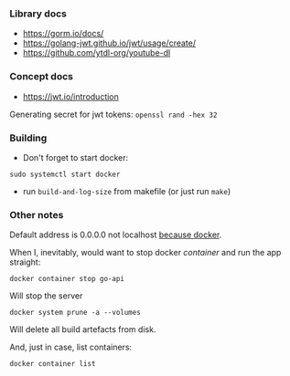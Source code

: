 ### Library docs

- https://gorm.io/docs/
- https://golang-jwt.github.io/jwt/usage/create/
- https://github.com/ytdl-org/youtube-dl

### Concept docs

- https://jwt.io/introduction

Generating secret for jwt tokens: `openssl rand -hex 32`

### Building

- Don't forget to start docker:

```shell
sudo systemctl start docker
```

- run `build-and-log-size` from makefile 
(or just run `make`)

### Other notes

Default address is 0.0.0.0 not
localhost [because docker](https://serverfault.com/questions/1084915/still-confused-why-docker-works-when-you-make-a-process-listen-to-0-0-0-0-but-no).

When I, inevitably, would want to stop docker *container* and run the app straight:

```shell
docker container stop go-api
```

Will stop the server

```shell
docker system prune -a --volumes
```

Will delete all build artefacts from disk.

And, just in case, list containers:

```shell
docker container list
```